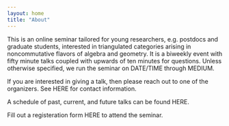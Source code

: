 ```yaml
---
layout: home
title: "About"
---
```


This is an online seminar tailored for young researchers, e.g. postdocs and graduate students, interested in triangulated categories arising in noncommutative flavors of algebra and geometry. It is a biweekly event with fifty minute talks coupled with upwards of ten minutes for questions. Unless otherwise specified, we run the seminar on DATE/TIME through MEDIUM.

If you are interested in giving a talk, then please reach out to one of the organizers. See HERE for contact information.

A schedule of past, current, and future talks can be found HERE.

Fill out a registeration form HERE to attend the seminar.
